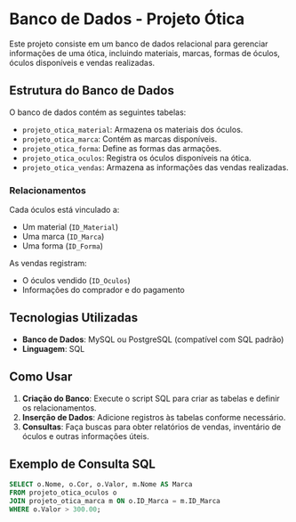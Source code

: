 # Banco de Dados - Projeto Ótica

Este projeto consiste em um banco de dados relacional para gerenciar informações de uma ótica, incluindo materiais, marcas, formas de óculos, óculos disponíveis e vendas realizadas.

## Estrutura do Banco de Dados

O banco de dados contém as seguintes tabelas:

- `projeto_otica_material`: Armazena os materiais dos óculos.
- `projeto_otica_marca`: Contém as marcas disponíveis.
- `projeto_otica_forma`: Define as formas das armações.
- `projeto_otica_oculos`: Registra os óculos disponíveis na ótica.
- `projeto_otica_vendas`: Armazena as informações das vendas realizadas.

### Relacionamentos

Cada óculos está vinculado a:
- Um material (`ID_Material`)
- Uma marca (`ID_Marca`)
- Uma forma (`ID_Forma`)

As vendas registram:
- O óculos vendido (`ID_Oculos`)
- Informações do comprador e do pagamento

## Tecnologias Utilizadas

- **Banco de Dados**: MySQL ou PostgreSQL (compatível com SQL padrão)
- **Linguagem**: SQL

## Como Usar

1. **Criação do Banco**: Execute o script SQL para criar as tabelas e definir os relacionamentos.
2. **Inserção de Dados**: Adicione registros às tabelas conforme necessário.
3. **Consultas**: Faça buscas para obter relatórios de vendas, inventário de óculos e outras informações úteis.

## Exemplo de Consulta SQL

```sql
SELECT o.Nome, o.Cor, o.Valor, m.Nome AS Marca
FROM projeto_otica_oculos o
JOIN projeto_otica_marca m ON o.ID_Marca = m.ID_Marca
WHERE o.Valor > 300.00;
